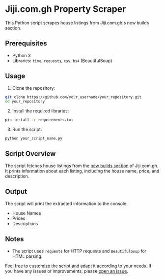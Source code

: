 
# Jiji.com.gh Property Scraper

This Python script scrapes house listings from Jiji.com.gh's new builds section.

## Prerequisites

- Python 3
- Libraries: `time`, `requests`, `csv`, `bs4` (BeautifulSoup)

## Usage

1. Clone the repository:

```bash
git clone https://github.com/your_username/your_repository.git
cd your_repository
```

2. Install the required libraries:

```bash
pip install -r requirements.txt
```

3. Run the script:

```bash
python your_script_name.py
```

## Script Overview

The script fetches house listings from the [new builds section](https://jiji.com.gh/new-builds) of Jiji.com.gh. It prints information about each listing, including the house name, price, and description.

## Output

The script will print the extracted information to the console:

- House Names
- Prices
- Descriptions

## Notes

- The script uses `requests` for HTTP requests and `BeautifulSoup` for HTML parsing.

Feel free to customize the script and adapt it according to your needs. If you have any issues or improvements, please [open an issue](https://github.com/your_username/your_repository/issues).
